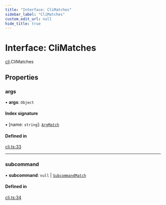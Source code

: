 ```yaml
---
title: "Interface: CliMatches"
sidebar_label: "CliMatches"
custom_edit_url: null
hide_title: true
---
```


# Interface: CliMatches

[cli](../modules/cli.md).CliMatches

## Properties

### args

• **args**: `Object`

#### Index signature

▪ [name: `string`]: [`ArgMatch`](cli.argmatch.md)

#### Defined in

[cli.ts:33](https://github.com/tauri-apps/tauri/blob/710a4f9/tooling/api/src/cli.ts#L33)

___

### subcommand

• **subcommand**: ``null`` \| [`SubcommandMatch`](cli.subcommandmatch.md)

#### Defined in

[cli.ts:34](https://github.com/tauri-apps/tauri/blob/710a4f9/tooling/api/src/cli.ts#L34)
